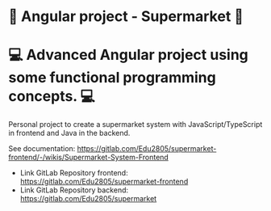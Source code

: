 # 🛒  Angular project - Supermarket 🛒
# 💻 Advanced Angular project using some functional programming concepts. 💻

Personal project to create a supermarket system with JavaScript/TypeScript in frontend and Java in the backend.

See documentation: https://gitlab.com/Edu2805/supermarket-frontend/-/wikis/Supermarket-System-Frontend

- Link GitLab Repository frontend: https://gitlab.com/Edu2805/supermarket-frontend
- Link GitLab Repository backend: https://gitlab.com/Edu2805/supermarket
